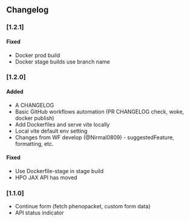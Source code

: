 ## Changelog


### [1.2.1]
#### Fixed
- Docker prod build
- Docker stage builds use branch name

### [1.2.0]
#### Added
- A CHANGELOG
- Basic GitHub workflows automation (PR CHANGELOG check, woke, docker publish)
- Add Dockerfiles and serve vite locally
- Local vite default env setting
- Changes from WF develop (@Nirmal0809) - suggestedFeature, formatting, etc.
#### Fixed
- Use Dockerfile-stage in stage build
- HPO JAX API has moved

### [1.1.0]
- Continue form (fetch phenopacket, custom form data)
- API status indicator
